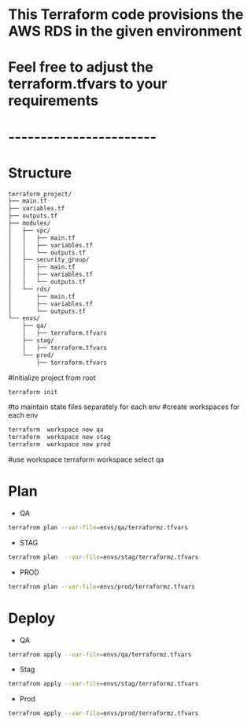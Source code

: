 # This Terraform code provisions the AWS RDS in the given environment
# Feel free to adjust the terraform.tfvars to your requirements
# -----------------------
# Structure

```markdown
terraform_project/
├── main.tf
├── variables.tf
├── outputs.tf
├── modules/
│   ├── vpc/
│   │   ├── main.tf
│   │   ├── variables.tf
│   │   └── outputs.tf
│   ├── security_group/
│   │   ├── main.tf
│   │   ├── variables.tf
│   │   └── outputs.tf
│   └── rds/
│       ├── main.tf
│       ├── variables.tf
│       └── outputs.tf
└── envs/
    ├── qa/
    │   ├── terraform.tfvars
    ├── stag/
    │   ├── terraform.tfvars
    └── prod/
        ├── terraform.tfvars
```

#Initialize project from root
```bash
terraform init 
```
#to maintain state files separately for each env 
#create workspaces for each env
```bash
terraform  workspace new qa
terraform  workspace new stag
terraform  workspace new prod
```
#use workspace
terraform workspace select qa

# Plan

* QA

```bash
terrafrom plan --var-file=envs/qa/terraformz.tfvars
```

* STAG

```bash
terrafrom plan  --var-file=envs/stag/terraformz.tfvars
```

* PROD

```bash
terrafrom plan --var-file=envs/prod/terraformz.tfvars
```

# Deploy

* QA
```bash
terrafrom apply --var-file=envs/qa/terraformz.tfvars
```

* Stag

```bash 
terrafrom apply --var-file=envs/stag/terraformz.tfvars
```

* Prod

```bash 
terrafrom apply --var-file=envs/prod/terraformz.tfvars
```
